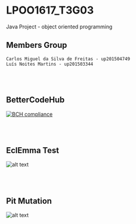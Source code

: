 # LPOO1617_T3G03

Java Project - object oriented programming



## Members Group

    Carlos Miguel da Silva de Freitas - up201504749
    Luís Noites Martins - up201503344

<br><br>
## BetterCodeHub
[![BCH compliance](https://bettercodehub.com/edge/badge/luisnmartins/LPOO1617_T3G03?token=862f0ba8b48bee0b02c4e77b6627c0334f4f5e1e)](https://bettercodehub.com/)

<br><br>
## EclEmma Test

![alt text](https://github.com/luisnmartins/LPOO1617_T3G03/blob/master/C02/ScreenShots/EclEmmaTest.png)

<br><br>
## Pit Mutation

![alt text](https://github.com/luisnmartins/LPOO1617_T3G03/blob/master/C02/ScreenShots/PITMutationTest.png)
